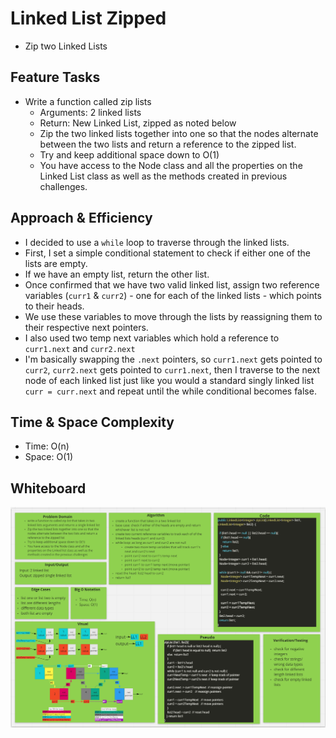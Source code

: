 # Linked List Zipped

- Zip two Linked Lists

## Feature Tasks

- Write a function called zip lists
  - Arguments: 2 linked lists
  - Return: New Linked List, zipped as noted below
  - Zip the two linked lists together into one so that the nodes alternate between the two lists and return a
    reference to the zipped list.
  - Try and keep additional space down to O(1)
  - You have access to the Node class and all the properties on the Linked List class as well as the methods created
    in previous challenges.

## Approach & Efficiency

- I decided to use a `while` loop to traverse through the linked lists.
- First, I set a simple conditional statement to check if either one of the lists are empty.
- If we have an empty list, return the other list.
- Once confirmed that we have two valid linked list, assign two reference variables (`curr1` & `curr2`) - one for
  each of the linked lists - which points to their heads.
- We use these variables to move through the lists by reassigning them to their respective next pointers.
- I also used two temp next variables which hold a reference to `curr1.next` and `curr2.next`
- I'm basically swapping the `.next` pointers, so `curr1.next` gets pointed to `curr2`, `curr2.next` gets pointed to
  `curr1.next`, then I traverse to the next node of each linked list just like you would a standard singly linked
  list `curr = curr.next` and repeat until the while conditional becomes false.

## Time & Space Complexity
  - Time: O(n)
  - Space: O(1)
  
## Whiteboard

![Whiteboard](../../assets/zippedLinkList.PNG)
